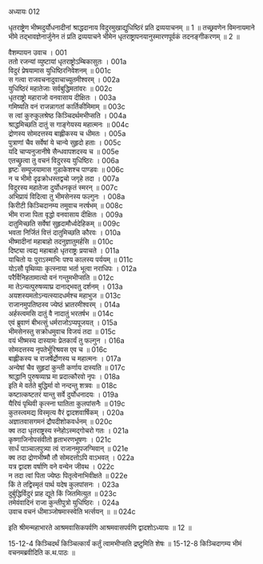 अध्यायः 012

धृतराष्ट्रेण भीष्मदुर्योधनादीनां श्राद्धदानाय विदुरमुखाद्युधिष्ठिरं प्रति द्रव्ययाचनम् ॥ 1 ॥ तच्छ्रवणेन विमनायमाने भीमे तद्भावज्ञेनार्जुनेन तं प्रति द्रव्ययाचने भीमेन धृतराष्ट्रापनयानुस्मारणपूर्वकं तदनङ्गीकरणम् ॥ 2 ॥

वैशम्पायन उवाच ।	001  
ततो रजन्यां व्युष्टायां धृतराष्ट्रोऽम्बिकासुतः ।	001a  
विदुरं प्रेषयामास युधिष्ठिरनिवेशनम् ॥	001c  
स गत्वा राजवचनादुवाचाच्युतमीश्वरम् ।	002a  
युधिष्ठिरं महातेजाः सर्वबुद्धिमतांवरः ॥	002c  
धृतराष्ट्रो महाराजो वनवासाय दीक्षितः ।	003a  
गमिष्यति वनं राजन्नागतां कार्तिकीमिमाम् ॥	003c  
स त्वां कुरुकुलश्रेष्ठ किञ्चिदर्थमभीप्सति ।	004a  
श्राद्धमिच्छति दातुं स गाङ्गेयस्य महात्मनः ॥	004c  
द्रोणस्य सोमदत्तस्य बाह्लीकस्य च धीमतः ।	005a  
पुत्राणां चैव सर्वेषां ये चान्ये सुहृदो हताः ।	005c  
यदि चाप्यनुजानीषे सैन्धवापशदस्य च ॥	005e  
एतच्छ्रुत्वा तु वचनं विदुरस्य युधिष्ठिरः ।	006a  
हृष्टः सम्पूजयामास गुडाकेशश्च पाण्डवः ॥	006c  
न च भीमो दृढक्रोधस्तद्वचो जगृहे तदा ।	007a  
विदुरस्य महातेजा दुर्योधनकृतं स्मरन् ॥	007c  
अभिप्रायं विदित्वा तु भीमसेनस्य फल्गुनः ।	008a  
किरीटी किञ्चिदानम्य तमुवाच नरर्षभम् ॥	008c  
भीम राजा पिता वृद्धो वनवासाय दीक्षितः ।	009a  
दातुमिच्छति सर्वेषां सुहृदामौर्ध्वदेहिकम् ॥	009c  
भवता निर्जितं वित्तं दातुमिच्छति कौरवः ।	010a  
भीष्मादीनां महाबाहो तदनुज्ञातुमर्हसि ॥	010c  
दिष्ट्या त्वद्य महाबाहो धृतराष्ट्रः प्रयाचते ।	011a  
याचितो यः पुराऽस्माभिः पश्य कालस्य पर्ययम् ॥	011c  
योऽसौ पृथिव्याः कृत्स्नाया भर्ता भूत्वा नराधिपः ।	012a  
परैर्विनिहतामात्यो वनं गन्तुमभीप्सति ॥	012c  
मा तेऽन्यत्पुरुषव्याघ्र दानाद्भवतु दर्शनम् ।	013a  
अयशस्यमतोऽन्यत्स्यादधर्मश्च महाभुज ॥	013c  
राजानमुपतिष्ठस्व ज्येष्ठं भ्रातरमीश्वरम् ।	014a  
अर्हस्त्वमसि दातुं वै नादातुं भरतर्षभ ॥	014c  
एवं ब्रुवाणं बीभत्सुं धर्मराजोऽप्यपूजयत् ।	015a  
भीमसेनस्तु सक्रोधमुवाच विजयं तदा ॥	015c  
वयं भीष्मस्य दास्यामः प्रेतकार्यं तु फल्गुन ।	016a  
सोमदत्तस्य नृपतेर्भूरिश्रवस एव च ॥	016c  
बाह्लीकस्य च राजर्षेर्द्रोणस्य च महात्मनः ।	017a  
अन्येषां चैव सुहृदां कुन्ती कर्णाय दास्यति ॥	017c  
श्राद्धानि पुरुषव्याघ्र मा प्रदात्कौरवो नृपः ।	018a  
इति मे वर्तते बुद्धिर्मा वो नन्दन्तु शत्रवः ॥	018c  
कष्टात्कष्टतरं यान्तु सर्वे दुर्योधनादयः ।	019a  
यैरियं पृथिवी कृत्स्ना घातिता कुलपांसनैः ॥	019c  
कुतस्त्वमद्य विस्मृत्य वैरं द्वादशवार्षिकम् ।	020a  
अज्ञातवासगमनं द्रौपदीशोकवर्धनम् ॥	020c  
क्व तदा धृतराष्ट्रस्य स्नेहोऽस्मद्गोचरो गतः ।	021a  
कृष्णाजिनोपसंवीतो हृताभरणभूषणः ।	021c  
सार्धं पाञ्चालपुत्र्या त्वं राजानमुपजग्मिवान् ॥	021e  
क्व तदा द्रोणभीष्मौ तौ सोमदत्तोऽपि वाऽभवत् ।	022a  
यत्र द्वादश वर्षाणि वने वन्येन जीवथ ।	022c  
न तदा त्वां पिता ज्येष्ठः पितृत्वेनाभिवीक्षते ॥	022e  
किं ते तद्विस्मृतं पार्थ यदेष कुलपांसनः ।	023a  
दुर्बुद्धिर्विदुरं प्राह द्यूते किं जितमित्युत ॥	023c  
तमेवंवादिनं राजा कुन्तीपुत्रो युधिष्ठिरः ।	024a  
उवाच वचनं धीमाञ्जोषमास्स्वेति भर्त्सयन् ॥ ॥	024c  

इति श्रीमन्महाभारते आश्रमवासिकपर्वणि आश्रमवासपर्वणि द्वादशोऽध्यायः ॥ 12 ॥

15-12-4 किञ्चिदर्थं किञ्चित्कार्यं कर्तुं त्वामभीप्सति द्रष्टुमिति शेषः ॥ 15-12-8 किञ्चिदागम्य भीमं वचनमब्रवीदिति क.थ.पाठः ॥ 
